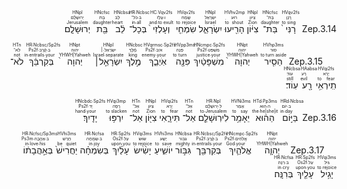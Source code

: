 <div dir='rtl'> <rt>Zep.3.14</rt> <RUBY dir='rtl'><ruby><ruby>רָנִּי֙<rt>to sing</rt></ruby><rt>רָנַן</rt></ruby><rt>HVqv2fs</rt></RUBY> <RUBY><ruby><ruby>בַּת־<rt>daughter</rt></ruby><rt>בַּת־</rt></ruby><rt>HNcfsc</rt></RUBY> <RUBY><ruby><ruby>צִיּ֔וֹן<rt>Zion</rt></ruby><rt>צִיּוֹן</rt></ruby><rt>HNpl</rt></RUBY> <RUBY><ruby><ruby>הָרִ֖יעוּ<rt>to shout</rt></ruby><rt>רוּעַ</rt></ruby><rt>HVhv2mp</rt></RUBY> <RUBY><ruby><ruby>יִשְׂרָאֵ֑ל<rt>Israel</rt></ruby><rt>יִשְׂרָאֵל</rt></ruby><rt>HNpl</rt></RUBY> <RUBY><ruby><ruby>שִׂמְחִ֤י<rt>to rejoice</rt></ruby><rt>שָׂמַח</rt></ruby><rt>HVqv2fs</rt></RUBY> <RUBY><ruby><ruby>וְעָלְזִי֙<rt>and∙to exult</rt></ruby><rt>ו∙עָלַז</rt></ruby><rt>HC∙Vqv2fs</rt></RUBY> <RUBY><ruby><ruby>בְּכָל־<rt>in∙all</rt></ruby><rt>ב∙כֹּל־</rt></ruby><rt>HR∙Ncbsc</rt></RUBY> <RUBY><ruby><ruby>לֵ֔ב<rt>heart</rt></ruby><rt>לֵב</rt></ruby><rt>HNcbsa</rt></RUBY> <RUBY><ruby><ruby>בַּ֖ת<rt>daughter</rt></ruby><rt>בַּת</rt></ruby><rt>HNcfsc</rt></RUBY> <RUBY><ruby><ruby>יְרוּשָׁלִָֽם׃<rt>Jerusalem</rt></ruby><rt>יְרוּשָׁלִַ֫ם׃</rt></ruby><rt>HNpl</rt></RUBY></div>


<p dir='rtl'> <rt>Zep.3.15</rt> <RUBY><ruby><ruby>הֵסִ֤יר<rt>to turn aside</rt></ruby><rt>סוּר</rt></ruby><rt>HVhp3ms</rt></RUBY> <RUBY><ruby><ruby>יְהוָה֙<rt>YHWH|Yahweh</rt></ruby><rt>יהוה</rt></ruby><rt>HNpt</rt></RUBY> <RUBY><ruby><ruby>מִשְׁפָּטַ֔יִךְ<rt>justice∙your</rt></ruby><rt>מִשְׁפָּט∙Ps2f</rt></ruby><rt>HNcmpc∙Sp2fs</rt></RUBY> <RUBY><ruby><ruby>פִּנָּ֖ה<rt>to turn</rt></ruby><rt>פָּנָה</rt></ruby><rt>HVpp3ms</rt></RUBY> <RUBY><ruby><ruby>אֹֽיְבֵ֑ךְ<rt>enemy∙your</rt></ruby><rt>אֹיֵב∙Ps2f</rt></ruby><rt>HVqrmsc∙Sp2fs</rt></RUBY> <RUBY><ruby><ruby>מֶ֣לֶךְ<rt>king</rt></ruby><rt>מֶ֫לֶךְ</rt></ruby><rt>HNcbsc</rt></RUBY> <RUBY><ruby><ruby>יִשְׂרָאֵ֤ל׀<rt>Israel∙separate</rt></ruby><rt>יִשְׂרָאֵל∙׀</rt></ruby><rt>HNpl</rt></RUBY> <RUBY><ruby><ruby>יְהוָה֙<rt>YHWH|Yahweh</rt></ruby><rt>יהוה</rt></ruby><rt>HNpt</rt></RUBY> <RUBY><ruby><ruby>בְּקִרְבֵּ֔ךְ<rt>in∙entrails∙your</rt></ruby><rt>ב∙קֶ֫רֶב∙Ps2f</rt></ruby><rt>HR∙Ncbsc/Sp2fs</rt></RUBY> <RUBY><ruby><ruby>לֹא־<rt>not</rt></ruby><rt>לֹא־</rt></ruby><rt>HTn</rt></RUBY> <RUBY><ruby><ruby>תִֽירְאִ֥י<rt>to fear</rt></ruby><rt>יָרֵא</rt></ruby><rt>HVqi2fs</rt></RUBY> <RUBY><ruby><ruby>רָ֖ע<rt>evil</rt></ruby><rt>רַע</rt></ruby><rt>HAabsa</rt></RUBY> <RUBY><ruby><ruby>עֽוֹד׃<rt>still</rt></ruby><rt>עוֹד׃</rt></ruby><rt>HNcbsa</rt></RUBY></p>
<p dir='rtl'> <rt>Zep.3.16</rt> <RUBY><ruby><ruby>בַּיּ֣וֹם<rt>in∙day</rt></ruby><rt>ב∙יוֹם</rt></ruby><rt>HRd∙Ncbsa</rt></RUBY> <RUBY><ruby><ruby>הַה֔וּא<rt>the∙he|she|it</rt></ruby><rt>ה∙הוּא</rt></ruby><rt>HTd∙Pp3ms</rt></RUBY> <RUBY><ruby><ruby>יֵאָמֵ֥ר<rt>to say</rt></ruby><rt>אָמַר</rt></ruby><rt>HVNi3ms</rt></RUBY> <RUBY><ruby><ruby>לִירֽוּשָׁלִַ֖ם<rt>to∙Jerusalem</rt></ruby><rt>ל∙יְרוּשָׁלִַ֫ם</rt></ruby><rt>HR∙Npl</rt></RUBY> <RUBY><ruby><ruby>אַל־<rt>not</rt></ruby><rt>אַל־</rt></ruby><rt>HTn</rt></RUBY> <RUBY><ruby><ruby>תִּירָ֑אִי<rt>to fear</rt></ruby><rt>יָרֵא</rt></ruby><rt>HVqi2fs</rt></RUBY> <RUBY><ruby><ruby>צִיּ֖וֹן<rt>Zion</rt></ruby><rt>צִיּוֹן</rt></ruby><rt>HNpl</rt></RUBY> <RUBY><ruby><ruby>אַל־<rt>not</rt></ruby><rt>אַל־</rt></ruby><rt>HTn</rt></RUBY> <RUBY><ruby><ruby>יִרְפּ֥וּ<rt>to slacken</rt></ruby><rt>רָפָה</rt></ruby><rt>HVqi3mp</rt></RUBY> <RUBY><ruby><ruby>יָדָֽיִךְ׃<rt>hand∙your</rt></ruby><rt>יָד∙Ps2f׃</rt></ruby><rt>HNcbdc∙Sp2fs</rt></RUBY></p>
<p dir='rtl'> <rt>Zep.3.17</rt> <RUBY><ruby><ruby>יְהוָ֧ה<rt>YHWH|Yahweh</rt></ruby><rt>יהוה</rt></ruby><rt>HNpt</rt></RUBY> <RUBY><ruby><ruby>אֱלֹהַ֛יִךְ<rt>God∙your</rt></ruby><rt>אֱלֹהִים∙Ps2f</rt></ruby><rt>HNcmpc∙Sp2fs</rt></RUBY> <RUBY><ruby><ruby>בְּקִרְבֵּ֖ך<rt>in∙entrails∙your</rt></ruby><rt>ב∙קֶ֫רֶב∙Ps2f</rt></ruby><rt>HR∙Ncbsc/Sp2fs</rt></RUBY> <RUBY><ruby><ruby>גִּבּ֣וֹר<rt>mighty</rt></ruby><rt>גִּבּוֹר</rt></ruby><rt>HNcbsa</rt></RUBY> <RUBY><ruby><ruby>יוֹשִׁ֑יעַ<rt>to save</rt></ruby><rt>יָשַׁע</rt></ruby><rt>HVhi3ms</rt></RUBY> <RUBY><ruby><ruby>יָשִׂ֨ישׂ<rt>to rejoice</rt></ruby><rt>שׂוּשׂ</rt></ruby><rt>HVqi3ms</rt></RUBY> <RUBY><ruby><ruby>עָלַ֜יִךְ<rt>upon∙you</rt></ruby><rt>עַל∙Os2f</rt></ruby><rt>HR∙Sp2fs</rt></RUBY> <RUBY><ruby><ruby>בְּשִׂמְחָ֗ה<rt>in∙joy</rt></ruby><rt>ב∙שִׂמְחָה</rt></ruby><rt>HR∙Ncfsa</rt></RUBY> <RUBY><ruby><ruby>יַחֲרִישׁ֙<rt>be quiet</rt></ruby><rt>חָרֵשׁ</rt></ruby><rt>HVhi3ms</rt></RUBY> <RUBY><ruby><ruby>בְּאַ֣הֲבָת֔וֹ<rt>in∙love∙his</rt></ruby><rt>ב∙אַהֲבָה∙Ps3m</rt></ruby><rt>HR∙Ncfsc/Sp3ms</rt></RUBY> <RUBY><ruby><ruby>יָגִ֥יל<rt>to rejoice</rt></ruby><rt>גִּיל</rt></ruby><rt>HVqi3ms</rt></RUBY> <RUBY><ruby><ruby>עָלַ֖יִךְ<rt>upon∙you</rt></ruby><rt>עַל∙Os2f</rt></ruby><rt>HR∙Sp2fs</rt></RUBY> <RUBY><ruby><ruby>בְּרִנָּֽה׃<rt>in∙cry</rt></ruby><rt>ב∙רִנָּה׃</rt></ruby><rt>HR∙Ncfsa</rt></RUBY></p>
